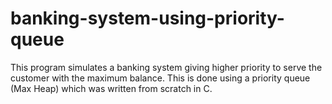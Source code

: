 # banking-system-using-priority-queue
This program simulates a banking system giving higher priority to serve the customer with the maximum balance. This is done using a priority queue (Max Heap) which was written from scratch in C.
